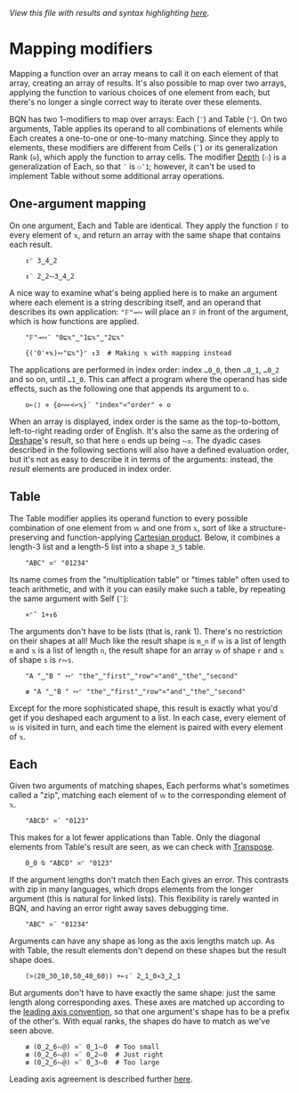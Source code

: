 *View this file with results and syntax highlighting [here](https://mlochbaum.github.io/BQN/doc/map.html).*

# Mapping modifiers

Mapping a function over an array means to call it on each element of that array, creating an array of results. It's also possible to map over two arrays, applying the function to various choices of one element from each, but there's no longer a single correct way to iterate over these elements.

BQN has two 1-modifiers to map over arrays: Each (`¨`) and Table (`⌜`). On two arguments, Table applies its operand to all combinations of elements while Each creates a one-to-one or one-to-many matching. Since they apply to elements, these modifiers are different from Cells (`˘`) or its generalization Rank (`⎉`), which apply the function to array cells. The modifier [Depth](depth.md#the-depth-modifier) (`⚇`) is a generalization of Each, so that `¨` is `⚇¯1`; however, it can't be used to implement Table without some additional array operations.

## One-argument mapping

<!--GEN
xt ← ("x"∾'0'⊸+)¨ ↕5
d ← 80‿72
Pos ↩ Pos d⊸×

lcol ← "#521f5e"‿"#7f651c"

rc ← At "class=code|stroke-width=1.5|rx=12"
Ge ← "g"⊸At⊸Enc
g  ← "fill=currentColor|font-family=BQN,monospace"
dg ← "font-size=24px|fill=currentColor|opacity=0.9"
tg ← "font-size=18px|text-anchor=middle"
cg ← "font-size=22px|text-anchor=end|dy=0.2"
bg ← "class=bluegreen|stroke-width=3|stroke-linecap=round|style=fill:none|opacity=0.7"

lg ← At"stroke-width=8|opacity=0.1"
Gl ← {("g"Attr"stroke"‿𝕨∾lg)Enc𝕩}

bo ← -⌾⊑⊸≍÷12‿5
Gb ← {
  bb ← ⟨(÷2)-˜⊑𝕨,≠𝕨⟩+0.1×⟨1,¯2⟩
  𝕩 {∾"M l l "∾¨FmtNum⥊d⊸×˘⟨+⟜(𝕩⊸×)´bb,𝕨-0.28⟩∾𝕩⌽bo}⌜ ↕2
}

Text ← ("text" Attr Pos)⊸Enc
Line ← "line" Elt ("xy"≍⌜"12")≍˘○⥊ ·FmtNum d×⊢
Path ← "path" Elt "d"≍○<⊢
{
  dim ← 7.5‿2.2 ⋄ sh ← ¯2.3‿¯0.1
  tx ← ↕≠xt ⋄ ty ← 0.7+↕2

  ((∾˜d)×((-∾+˜)0.5‿0.2)+sh∾dim) SVG g Ge ⟨
    "rect" Elt rc ∾ (Pos 1‿0×sh)∾"width"‿"height"≍˘FmtNum d×dim
    dg Ge ¯2.1‿0.1 Text "Each/Table"
    (1⊑lcol) Gl (Line ≍˜≍(0.2(⊣≍-˜)⊢´dim)˙)¨ tx
    tg Ge (⍉tx≍⌜ty) Text¨ (⊢≍(Highlight"𝔽")⊸∾¨) xt
    cg Ge (¯1.1≍¨ty) Text⟜Highlight¨ "𝕩"‿"𝔽¨𝕩"
    bg Ge Path¨ tx Gb ty
  ⟩
}
-->

On one argument, Each and Table are identical. They apply the function `𝔽` to every element of `𝕩`, and return an array with the same shape that contains each result.

        ↕⌜ 3‿4‿2

        ↕¨ 2‿2⥊3‿4‿2

A nice way to examine what's being applied here is to make an argument where each element is a string describing itself, and an operand that describes its own application: `"𝔽"⊸∾` will place an `𝔽` in front of the argument, which is how functions are applied.

        "𝔽"⊸∾¨ "0⊑𝕩"‿"1⊑𝕩"‿"2⊑𝕩"

        {('0'+𝕩)∾"⊑𝕩"}⌜ ↕3  # Making 𝕩 with mapping instead

The applications are performed in index order: index `…0‿0`, then `…0‿1`, `…0‿2` and so on, until `…1‿0`. This can affect a program where the operand has side effects, such as the following one that appends its argument to `o`.

        o←⟨⟩ ⋄ {o∾⟜<↩𝕩}¨ "index"≍"order" ⋄ o

When an array is displayed, index order is the same as the top-to-bottom, left-to-right reading order of English. It's also the same as the ordering of [Deshape](reshape.md#deshape)'s result, so that here `o` ends up being `⥊𝕩`. The dyadic cases described in the following sections will also have a defined evaluation order, but it's not as easy to describe it in terms of the arguments: instead, the *result* elements are produced in index order.

## Table

<!--GEN
{
  wt ← ("w"∾'0'⊸+)¨ ↕3
  dim ← 6.7‿4.4 ⋄ sh ← ¯1.58‿¯0.1
  tx‿ty ← (p0←¯0.9‿0.8) + (↕1+≠)¨xt‿wt
  cg ← "font-size=19px|text-anchor=middle"
  rb ← {
    o←(1.5⋆¬𝕩)×(18÷d)×𝕩⌽¯1‿1
    ∾"M hv"∾¨FmtNum⥊d⊸×˘o(-˜⌾⊑≍⊣)(0≍𝕩⊑÷15‿¯6)+0.5+(-𝕩)⊑¨⟨0.15+tx,ty⟩
  }⌜ ↕2
  tx +↩0.15×0<tx
  wb ← (1↓ty) {
    bb ← ⟨(÷2)-˜⊑𝕨,≠𝕨⟩+0.2×⟨1,¯2⟩
    𝕩 {∾"M l l "∾¨FmtNum⥊d⊸×˘⌽˘⟨¯0.08++⟜(𝕩⊸×)´bb,𝕨-0.2⟩∾𝕩⌽bo}⌜ ↕2
  } ⊏tx

  ((∾˜d)×((-∾+˜)1‿0.2)+sh∾dim) SVG g Ge ⟨
    "rect" Elt rc ∾ (Pos 1‿0×sh)∾"width"‿"height"≍˘FmtNum d×dim
    dg Ge ¯1.4‿0.1 Text "Table"
    lcol Gl¨ Line¨¨ ⟨
      (((⊑sh)+0.26(⊣≍-˜)⊑dim)˙≍≍˜)¨ ¯0.06+1↓ty
      (≍˜≍(0.3(⊣≍-˜)⊢´dim)˙)¨ 1↓tx
    ⟩
    tg Ge (⍉tx≍⌜ty) Text¨ wt ((<"")⊸∾∾⊣∾˘∾⟜(Highlight"𝔽")⊸∾⌜) xt
    cg Ge (p0⊸+¨⟨¯0.4‿0.6,0.6‿¯0.4⟩) Text¨ "𝕨"‿"𝕩"
    ("Text" Attr (Pos p0+÷¯6‿16)∾"font-size"‿"26px") Enc Highlight "𝔽⌜"
    bg Ge Path¨ (⥊(1↓tx) Gb ⊏ty) ∾ (⥊wb) ∾ rb
  ⟩
}
-->

The Table modifier applies its operand function to every possible combination of one element from `𝕨` and one from `𝕩`, sort of like a structure-preserving and function-applying [Cartesian product](https://en.wikipedia.org/wiki/Cartesian_product). Below, it combines a length-3 list and a length-5 list into a shape `3‿5` table.

        "ABC" ≍⌜ "01234"

Its name comes from the "multiplication table" or "times table" often used to teach arithmetic, and with it you can easily make such a table, by repeating the same argument with Self (`˜`):

        ×⌜˜ 1+↕6

The arguments don't have to be lists (that is, rank 1). There's no restriction on their shapes at all! Much like the result shape is `m‿n` if `𝕨` is a list of length `m` and `𝕩` is a list of length `n`, the result shape for an array `𝕨` of shape `r` and `𝕩` of shape `s` is `r∾s`.

        "A "‿"B " ∾⌜ "the"‿"first"‿"row"≍"and"‿"the"‿"second"

        ≢ "A "‿"B " ∾⌜ "the"‿"first"‿"row"≍"and"‿"the"‿"second"

Except for the more sophisticated shape, this result is exactly what you'd get if you deshaped each argument to a list. In each case, every element of `𝕨` is visited in turn, and each time the element is paired with every element of `𝕩`.

## Each

<!--GEN
{
  wt ← ("w"∾'0'⊸+)¨ ↕5
  dim ← 7.5‿3.2 ⋄ sh ← ¯2.3‿¯0.1
  tx ← ↕≠xt ⋄ ty ← 0.7+↕3

  da ← "id=gr|gradientUnits=userSpaceOnUse|x1=0|x2=0|y1=14.4|y2=216"
  Stop ← "stop" Elt "offset"‿"stop-color"≍˘≍○<
  defs ← "defs" Enc ("linearGradient"At da) Enc "0%"‿"70%" Stop¨ lcol

  ((∾˜d)×((-∾+˜)0.5‿0.2)+sh∾dim) SVG defs ∾ g Ge ⟨
    "rect" Elt rc ∾ (Pos 1‿0×sh)∾"width"‿"height"≍˘FmtNum d×dim
    dg Ge ¯2‿0.1 Text "Each"
    "url(#gr)" Gl (Line ≍˜≍(0.2(⊣≍-˜)⊢´dim)˙)¨ tx
    tg Ge (⍉tx≍⌜ty) Text¨ wt (≍∾∾⟜(Highlight"𝔽")⊸∾¨) xt
    cg Ge (¯1.1≍¨ty) Text⟜Highlight¨ "𝕨   "‿"𝕩"‿"𝕨𝔽¨𝕩"
    bg Ge Path¨ tx Gb ty
  ⟩
}
-->

Given two arguments of matching shapes, Each performs what's sometimes called a "zip", matching each element of `𝕨` to the corresponding element of `𝕩`.

        "ABCD" ≍¨ "0123"

This makes for a lot fewer applications than Table. Only the diagonal elements from Table's result are seen, as we can check with [Transpose](transpose.md).

        0‿0 ⍉ "ABCD" ≍⌜ "0123"

If the argument lengths don't match then Each gives an error. This contrasts with zip in many languages, which drops elements from the longer argument (this is natural for linked lists). This flexibility is rarely wanted in BQN, and having an error right away saves debugging time.

        "ABC" ≍¨ "01234"

Arguments can have any shape as long as the axis lengths match up. As with Table, the result elements don't depend on these shapes but the result shape does.

        (>⟨20‿30‿10,50‿40‿60⟩) +⟜↕¨ 2‿1‿0≍3‿2‿1

But arguments don't have to have exactly the same shape: just the same length along corresponding axes. These axes are matched up according to the [leading axis convention](leading.md), so that one argument's shape has to be a prefix of the other's. With equal ranks, the shapes do have to match as we've seen above.

        ≢ (0‿2‿6⥊@) ≍¨ 0‿1⥊0  # Too small
        ≢ (0‿2‿6⥊@) ≍¨ 0‿2⥊0  # Just right
        ≢ (0‿2‿6⥊@) ≍¨ 0‿3⥊0  # Too large

Leading axis agreement is described further [here](leading.md#leading-axis-agreement).

